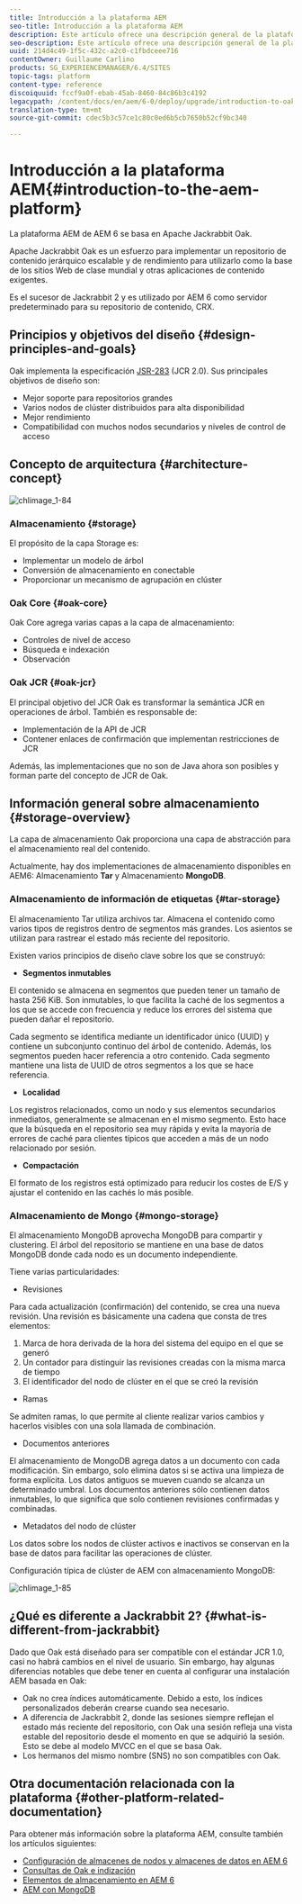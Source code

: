 ```yaml
---
title: Introducción a la plataforma AEM
seo-title: Introducción a la plataforma AEM
description: Este artículo ofrece una descripción general de la plataforma AEM y sus componentes más importantes.
seo-description: Este artículo ofrece una descripción general de la plataforma AEM y sus componentes más importantes.
uuid: 214d4c49-1f5c-432c-a2c0-c1fbdceee716
contentOwner: Guillaume Carlino
products: SG_EXPERIENCEMANAGER/6.4/SITES
topic-tags: platform
content-type: reference
discoiquuid: fccf9a0f-ebab-45ab-8460-84c86b3c4192
legacypath: /content/docs/en/aem/6-0/deploy/upgrade/introduction-to-oak
translation-type: tm+mt
source-git-commit: cdec5b3c57ce1c80c0ed6b5cb7650b52cf9bc340

---
```



# Introducción a la plataforma AEM{#introduction-to-the-aem-platform}

La plataforma AEM de AEM 6 se basa en Apache Jackrabbit Oak.

Apache Jackrabbit Oak es un esfuerzo para implementar un repositorio de contenido jerárquico escalable y de rendimiento para utilizarlo como la base de los sitios Web de clase mundial y otras aplicaciones de contenido exigentes.

Es el sucesor de Jackrabbit 2 y es utilizado por AEM 6 como servidor predeterminado para su repositorio de contenido, CRX.

## Principios y objetivos del diseño {#design-principles-and-goals}

Oak implementa la especificación [JSR-283](https://www.day.com/day/en/products/jcr/jsr-283.html) (JCR 2.0). Sus principales objetivos de diseño son:

* Mejor soporte para repositorios grandes
* Varios nodos de clúster distribuidos para alta disponibilidad
* Mejor rendimiento
* Compatibilidad con muchos nodos secundarios y niveles de control de acceso

## Concepto de arquitectura {#architecture-concept}

![chlimage_1-84](assets/chlimage_1-84.png)

### Almacenamiento {#storage}

El propósito de la capa Storage es:

* Implementar un modelo de árbol
* Conversión de almacenamiento en conectable
* Proporcionar un mecanismo de agrupación en clúster

### Oak Core {#oak-core}

Oak Core agrega varias capas a la capa de almacenamiento:

* Controles de nivel de acceso
* Búsqueda e indexación
* Observación

### Oak JCR {#oak-jcr}

El principal objetivo del JCR Oak es transformar la semántica JCR en operaciones de árbol. También es responsable de:

* Implementación de la API de JCR
* Contener enlaces de confirmación que implementan restricciones de JCR

Además, las implementaciones que no son de Java ahora son posibles y forman parte del concepto de JCR de Oak.

## Información general sobre almacenamiento {#storage-overview}

La capa de almacenamiento Oak proporciona una capa de abstracción para el almacenamiento real del contenido.

Actualmente, hay dos implementaciones de almacenamiento disponibles en AEM6: Almacenamiento **Tar** y Almacenamiento **MongoDB**.

### Almacenamiento de información de etiquetas {#tar-storage}

El almacenamiento Tar utiliza archivos tar. Almacena el contenido como varios tipos de registros dentro de segmentos más grandes. Los asientos se utilizan para rastrear el estado más reciente del repositorio.

Existen varios principios de diseño clave sobre los que se construyó:

* **Segmentos inmutables**

El contenido se almacena en segmentos que pueden tener un tamaño de hasta 256 KiB. Son inmutables, lo que facilita la caché de los segmentos a los que se accede con frecuencia y reduce los errores del sistema que pueden dañar el repositorio.

Cada segmento se identifica mediante un identificador único (UUID) y contiene un subconjunto continuo del árbol de contenido. Además, los segmentos pueden hacer referencia a otro contenido. Cada segmento mantiene una lista de UUID de otros segmentos a los que se hace referencia.

* **Localidad**

Los registros relacionados, como un nodo y sus elementos secundarios inmediatos, generalmente se almacenan en el mismo segmento. Esto hace que la búsqueda en el repositorio sea muy rápida y evita la mayoría de errores de caché para clientes típicos que acceden a más de un nodo relacionado por sesión.

* **Compactación**

El formato de los registros está optimizado para reducir los costes de E/S y ajustar el contenido en las cachés lo más posible.

### Almacenamiento de Mongo {#mongo-storage}

El almacenamiento MongoDB aprovecha MongoDB para compartir y clustering. El árbol del repositorio se mantiene en una base de datos MongoDB donde cada nodo es un documento independiente.

Tiene varias particularidades:

* Revisiones

Para cada actualización (confirmación) del contenido, se crea una nueva revisión. Una revisión es básicamente una cadena que consta de tres elementos:

1. Marca de hora derivada de la hora del sistema del equipo en el que se generó
1. Un contador para distinguir las revisiones creadas con la misma marca de tiempo
1. El identificador del nodo de clúster en el que se creó la revisión

* Ramas

Se admiten ramas, lo que permite al cliente realizar varios cambios y hacerlos visibles con una sola llamada de combinación.

* Documentos anteriores

El almacenamiento de MongoDB agrega datos a un documento con cada modificación. Sin embargo, solo elimina datos si se activa una limpieza de forma explícita. Los datos antiguos se mueven cuando se alcanza un determinado umbral. Los documentos anteriores sólo contienen datos inmutables, lo que significa que solo contienen revisiones confirmadas y combinadas.

* Metadatos del nodo de clúster

Los datos sobre los nodos de clúster activos e inactivos se conservan en la base de datos para facilitar las operaciones de clúster.

Configuración típica de clúster de AEM con almacenamiento MongoDB:

![chlimage_1-85](assets/chlimage_1-85.png)

## ¿Qué es diferente a Jackrabbit 2? {#what-is-different-from-jackrabbit}

Dado que Oak está diseñado para ser compatible con el estándar JCR 1.0, casi no habrá cambios en el nivel de usuario. Sin embargo, hay algunas diferencias notables que debe tener en cuenta al configurar una instalación AEM basada en Oak:

* Oak no crea índices automáticamente. Debido a esto, los índices personalizados deberán crearse cuando sea necesario.
* A diferencia de Jackrabbit 2, donde las sesiones siempre reflejan el estado más reciente del repositorio, con Oak una sesión refleja una vista estable del repositorio desde el momento en que se adquirió la sesión. Esto se debe al modelo MVCC en el que se basa Oak.
* Los hermanos del mismo nombre (SNS) no son compatibles con Oak.

## Otra documentación relacionada con la plataforma {#other-platform-related-documentation}

Para obtener más información sobre la plataforma AEM, consulte también los artículos siguientes:

* [Configuración de almacenes de nodos y almacenes de datos en AEM 6](/help/sites-deploying/data-store-config.md)
* [Consultas de Oak e indización](/help/sites-deploying/queries-and-indexing.md)
* [Elementos de almacenamiento en AEM 6](/help/sites-deploying/storage-elements-in-aem-6.md)
* [AEM con MongoDB](/help/sites-deploying/aem-with-mongodb.md)


